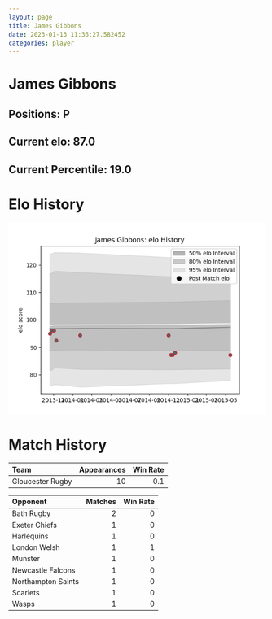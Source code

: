 ```yaml
---  
layout: page  
title: James Gibbons  
date: 2023-01-13 11:36:27.582452  
categories: player  
---
```

# James Gibbons

## Positions: P

## Current elo: 87.0

## Current Percentile: 19.0

# Elo History


![elo history](history_JamesGibbons.png)
# Match History


| Team             |   Appearances |   Win Rate |
|:-----------------|--------------:|-----------:|
| Gloucester Rugby |            10 |        0.1 |

| Opponent           |   Matches |   Win Rate |
|:-------------------|----------:|-----------:|
| Bath Rugby         |         2 |          0 |
| Exeter Chiefs      |         1 |          0 |
| Harlequins         |         1 |          0 |
| London Welsh       |         1 |          1 |
| Munster            |         1 |          0 |
| Newcastle Falcons  |         1 |          0 |
| Northampton Saints |         1 |          0 |
| Scarlets           |         1 |          0 |
| Wasps              |         1 |          0 |